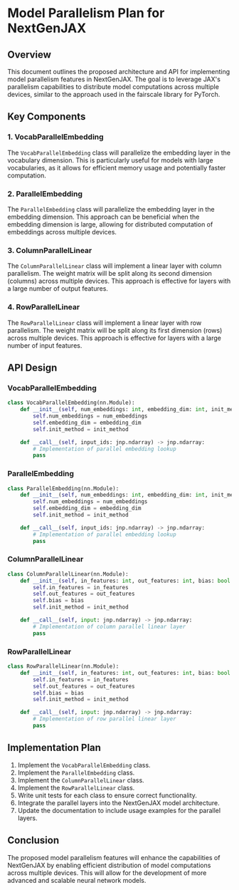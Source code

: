 # Model Parallelism Plan for NextGenJAX

## Overview

This document outlines the proposed architecture and API for implementing model parallelism features in NextGenJAX. The goal is to leverage JAX's parallelism capabilities to distribute model computations across multiple devices, similar to the approach used in the fairscale library for PyTorch.

## Key Components

### 1. VocabParallelEmbedding

The `VocabParallelEmbedding` class will parallelize the embedding layer in the vocabulary dimension. This is particularly useful for models with large vocabularies, as it allows for efficient memory usage and potentially faster computation.

### 2. ParallelEmbedding

The `ParallelEmbedding` class will parallelize the embedding layer in the embedding dimension. This approach can be beneficial when the embedding dimension is large, allowing for distributed computation of embeddings across multiple devices.

### 3. ColumnParallelLinear

The `ColumnParallelLinear` class will implement a linear layer with column parallelism. The weight matrix will be split along its second dimension (columns) across multiple devices. This approach is effective for layers with a large number of output features.

### 4. RowParallelLinear

The `RowParallelLinear` class will implement a linear layer with row parallelism. The weight matrix will be split along its first dimension (rows) across multiple devices. This approach is effective for layers with a large number of input features.

## API Design

### VocabParallelEmbedding

```python
class VocabParallelEmbedding(nn.Module):
    def __init__(self, num_embeddings: int, embedding_dim: int, init_method: Callable = jax.nn.initializers.normal()):
        self.num_embeddings = num_embeddings
        self.embedding_dim = embedding_dim
        self.init_method = init_method

    def __call__(self, input_ids: jnp.ndarray) -> jnp.ndarray:
        # Implementation of parallel embedding lookup
        pass
```

### ParallelEmbedding

```python
class ParallelEmbedding(nn.Module):
    def __init__(self, num_embeddings: int, embedding_dim: int, init_method: Callable = jax.nn.initializers.normal()):
        self.num_embeddings = num_embeddings
        self.embedding_dim = embedding_dim
        self.init_method = init_method

    def __call__(self, input_ids: jnp.ndarray) -> jnp.ndarray:
        # Implementation of parallel embedding lookup
        pass
```

### ColumnParallelLinear

```python
class ColumnParallelLinear(nn.Module):
    def __init__(self, in_features: int, out_features: int, bias: bool = True, init_method: Callable = jax.nn.initializers.normal()):
        self.in_features = in_features
        self.out_features = out_features
        self.bias = bias
        self.init_method = init_method

    def __call__(self, input: jnp.ndarray) -> jnp.ndarray:
        # Implementation of column parallel linear layer
        pass
```

### RowParallelLinear

```python
class RowParallelLinear(nn.Module):
    def __init__(self, in_features: int, out_features: int, bias: bool = True, init_method: Callable = jax.nn.initializers.normal()):
        self.in_features = in_features
        self.out_features = out_features
        self.bias = bias
        self.init_method = init_method

    def __call__(self, input: jnp.ndarray) -> jnp.ndarray:
        # Implementation of row parallel linear layer
        pass
```

## Implementation Plan

1. Implement the `VocabParallelEmbedding` class.
2. Implement the `ParallelEmbedding` class.
3. Implement the `ColumnParallelLinear` class.
4. Implement the `RowParallelLinear` class.
5. Write unit tests for each class to ensure correct functionality.
6. Integrate the parallel layers into the NextGenJAX model architecture.
7. Update the documentation to include usage examples for the parallel layers.

## Conclusion

The proposed model parallelism features will enhance the capabilities of NextGenJAX by enabling efficient distribution of model computations across multiple devices. This will allow for the development of more advanced and scalable neural network models.
